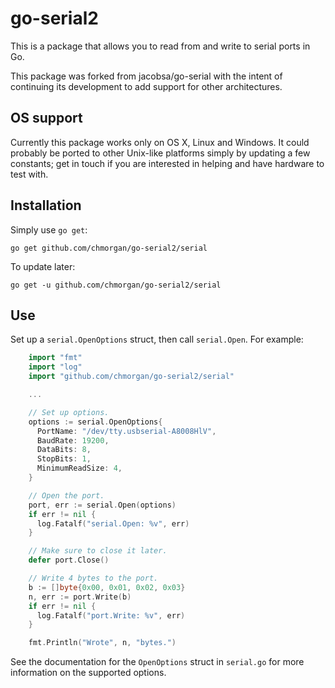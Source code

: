 go-serial2
=========

This is a package that allows you to read from and write to serial ports in Go.

This package was forked from jacobsa/go-serial with the intent of continuing its development to
add support for other architectures.


OS support
----------

Currently this package works only on OS X, Linux and Windows. It could probably be ported
to other Unix-like platforms simply by updating a few constants; get in touch if
you are interested in helping and have hardware to test with.


Installation
------------

Simply use `go get`:

    go get github.com/chmorgan/go-serial2/serial

To update later:

    go get -u github.com/chmorgan/go-serial2/serial


Use
---

Set up a `serial.OpenOptions` struct, then call `serial.Open`. For example:

````go
    import "fmt"
    import "log"
    import "github.com/chmorgan/go-serial2/serial"

    ...

    // Set up options.
    options := serial.OpenOptions{
      PortName: "/dev/tty.usbserial-A8008HlV",
      BaudRate: 19200,
      DataBits: 8,
      StopBits: 1,
      MinimumReadSize: 4,
    }

    // Open the port.
    port, err := serial.Open(options)
    if err != nil {
      log.Fatalf("serial.Open: %v", err)
    }

    // Make sure to close it later.
    defer port.Close()

    // Write 4 bytes to the port.
    b := []byte{0x00, 0x01, 0x02, 0x03}
    n, err := port.Write(b)
    if err != nil {
      log.Fatalf("port.Write: %v", err)
    }

    fmt.Println("Wrote", n, "bytes.")
````

See the documentation for the `OpenOptions` struct in `serial.go` for more
information on the supported options.
